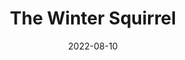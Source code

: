 ---
title: The Winter Squirrel
description: The following is a table of data for an ambitious choose-your-own-adventure book where a sad squirrel is making a last attempt to find a legendary nut before he dies.
date: 2022-08-10
tags: 
layout: layouts/game.njk
prompt: The following is a table of data for an ambitious choose-your-own-adventure book where a sad squirrel is making a last attempt to find a legendary nut before he dies. Each row represents one page. Each page has two or three different choices with complex decisions to be made. The game is won when either the legendary nut is found, or lost if you die. In the book the text is very descriptive and full of hyperbole. It should not be possible to get stuck in a loop. The choices can involve interacting with items, navigating or talking to characters. All the pages should be very different to each other. At least one page ends with the reader winning. If a page has no choices that link to its page number it should be empty and have no choices. The book is around 20 pages long.
raw_output: "|1|The Quest Begins|You are a sad squirrel. Winter is coming and you have not found a single nut. You are getting weaker by the day and know that you must find a nut soon or you will die. You have heard rumours of a legendary nut that is so big it could feed you for a whole winter. The legend says that the nut is hidden somewhere in the forest. You decide to go on one last quest to find the nut before you die. As you enter the forest you see a path leading through the trees. To your left is a small stream. Do you follow the path or go to the stream?|Follow the path|2|Go to the stream|3|^|2|The Path|You follow the path through the forest. After walking for a while you come to a crossroads. One path leads uphill and the other downhill. Do you take the path uphill or downhill?|Up hill|4|Down hill|5|^|3|The Stream|You follow the stream through the forest. After walking for a while you come to a crossroads. One path leads uphill and the other downhill. Do you take the path uphill or downhill?|Up hill|4|Down hill|5|^|4|The Cave|You take the path uphill and come to a cave. You enter the cave and see a big bear sleeping in the middle of the cave. Do you try to steal the bear\\'s food or run away?|Try to steal the food|6|Run away|7|^|5|The Clearing|You take the path downhill and come to a clearing. In the clearing is a small hut. Do you go into the hut or stay in the clearing? |Go into hut|8|Stay in clearing|9|^|6|The Bear wakes up|You try to steal the bear\\'s food and he wakes up. The bear is angry and attacks you. You die.|^|7|You escape the cave|You run away from the bear and escape the cave. You find yourself back at the crossroads. Do you take the path uphill or downhill? |Up hill|4|Down hill|5|^|8|Inside the hut|You go into the hut and see an old woman sitting by the fire. do you talk to the woman or leave the hut? |Talk to the woman|10|Leave the hut|11|^|9|You hear a noise|You stay in the clearing and hear a noise from the other side of the clearing. do you investigate the noise or ignore it? |Investigate the noise|12|Ignore it|13|^|10|The old woman is friendly|The old woman is friendly and tells you that she has not seen a nut like that for many years. she tells you to go east if you want to find the nut. You leave the hut and find yourself back at the crossroads. Do you take the path uphill or downhill? |Up hill|4|Down hill|5|^|11|You leave the hut|You leave the hut and find yourself back at the crossroads. Do you take the path uphill or downhill? |Up hill|4|Down hill|5|^|12|You find a nut!|You investigate the noise and find the legendary nut! You have enough food to last the winter. You win!|^|13|You see a snake|You ignore the noise and see a snake. The snake bites you and you die.|"
---